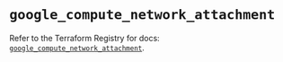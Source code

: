 # `google_compute_network_attachment`

Refer to the Terraform Registry for docs: [`google_compute_network_attachment`](https://registry.terraform.io/providers/hashicorp/google/6.37.0/docs/resources/compute_network_attachment).
